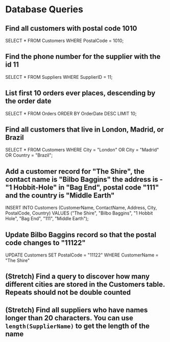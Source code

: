 # Database Queries

## Find all customers with postal code 1010

SELECT \* FROM Customers WHERE PostalCode = 1010;

## Find the phone number for the supplier with the id 11

SELECT \* FROM Suppliers WHERE SupplierID = 11;

## List first 10 orders ever places, descending by the order date

SELECT \* FROM Orders ORDER BY OrderDate DESC LIMIT 10;

## Find all customers that live in London, Madrid, or Brazil

SELECT \* FROM Customers WHERE City = "London" OR City = "Madrid" OR Country = "Brazil";

## Add a customer record for "The Shire", the contact name is "Bilbo Baggins" the address is -"1 Hobbit-Hole" in "Bag End", postal code "111" and the country is "Middle Earth"

INSERT INTO Customers (CustomerName, ContactName, Address, City, PostalCode, Country)
VALUES ("The Shire", "Bilbo Baggins", "1 Hobbit Hole", "Bag End", "111", "Middle Earth");

## Update Bilbo Baggins record so that the postal code changes to "11122"

UPDATE Customers SET PostalCode = "11122" WHERE CustomerName = "The Shire"

## (Stretch) Find a query to discover how many different cities are stored in the Customers table. Repeats should not be double counted

## (Stretch) Find all suppliers who have names longer than 20 characters. You can use `length(SupplierName)` to get the length of the name
